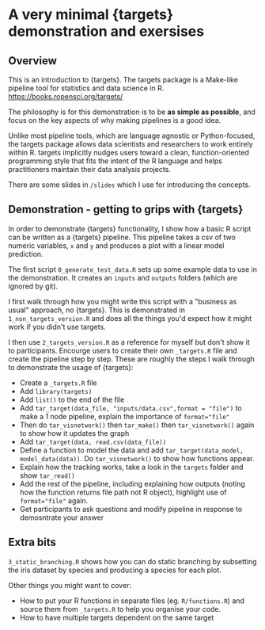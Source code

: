 # A very minimal {targets} demonstration and exersises

## Overview

This is an introduction to {targets}. The targets package is a Make-like pipeline tool for statistics and data science in R. https://books.ropensci.org/targets/ 

The philosophy is for this demonstration is to be **as simple as possible**, and focus on the key aspects of why making pipelines is a good idea.

Unlike most pipeline tools, which are language agnostic or Python-focused, the targets package allows data scientists and researchers to work entirely within R. targets implicitly nudges users toward a clean, function-oriented programming style that fits the intent of the R language and helps practitioners maintain their data analysis projects.

There are some slides in `/slides` which I use for introducing the concepts.

## Demonstration - getting to grips with {targets}

In order to demonstrate {targets} functionality, I show how a basic R script can be written as a {targets} pipeline. This pipeline takes a csv of two numeric variables, `x` and `y` and produces a plot with a linear model prediction.

The first script `0_generate_test_data.R` sets up some example data to use in the demonstration. It creates an `inputs` and `outputs` folders (which are ignored by git).

I first walk through how you might write this script with a "business as usual" approach, no {targets}. This is demonstrated in `1_non_targets_version.R` and does all the things you'd expect how it might work if you didn't use targets.

I then use `2_targets_version.R` as a reference for myself but don't show it to participants. Encourge users to create their own `_targets.R` file and create the pipeline step by step. These are roughly the steps I walk through to demonstrate the usage of {targets}:

 - Create a `_targets.R` file
 - Add `library(targets)`
 - Add `list()` to the end of the file
 - Add `tar_target(data_file, "inputs/data.csv",format = "file")` to make a 1 node pipeline, explain the importance of `format="file"`
 - Then do `tar_visnetwork()` then `tar_make()` then `tar_visnetwork()` again to show how it updates the graph
 - Add `tar_target(data, read.csv(data_file))`
 - Define a function to model the data and add `tar_target(data_model, model_data(data))`. Do `tar_visnetwork()` to show how functions appear.
 - Explain how the tracking works, take a look in the `targets` folder and show `tar_read()`
 - Add the rest of the pipeline, including explaining how outputs (noting how the function returns file path not R object), highlight use of `format="file"` again.
 - Get participants to ask questions and modify pipeline in response to demosntrate your answer

## Extra bits

`3_static_branching.R` shows how you can do static branching by subsetting the iris dataset by species and producing a species for each plot.

Other things you might want to cover:

 - How to put your R functions in separate files (eg. `R/functions.R`) and source them from `_targets.R` to help you organise your code.
 - How to have multiple targets dependent on the same target

